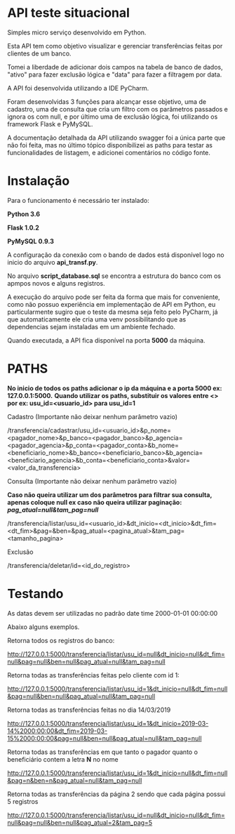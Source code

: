 # API teste situacional


Simples micro serviço desenvolvido em Python.

Esta API tem como objetivo visualizar e gerenciar transferências feitas por clientes de um banco.

Tomei a liberdade de adicionar dois campos na tabela de banco de dados, "ativo" para fazer exclusão lógica e "data" para fazer a filtragem por data.

A API foi desenvolvida utilizando a IDE PyCharm.

Foram desenvolvidas 3 funções para alcançar esse objetivo, uma de cadastro, uma de consulta que cria um filtro com os parâmetros passados e ignora os com null, e por último uma de exclusão lógica, foi utilizando os framework Flask e PyMySQL.

A documentação detalhada da API utilizando swagger foi a única parte que não foi feita, mas no último tópico disponibilizei as paths para testar as funcionalidades de listagem, e adicionei comentários no código fonte.


# Instalação


Para o funcionamento é necessário ter instalado:

**Python 3.6**

**Flask 1.0.2**

**PyMySQL 0.9.3**

A configuração da conexão com o bando de dados está disponível logo no inicio do arquivo **api_transf.py**.

No arquivo **script_database.sql** se encontra a estrutura do banco com os apmpos novos e alguns registros.

A execução do arquivo pode ser feita da forma que mais for conveniente, como não possuo experiência em implementação de API em Python, eu particularmente sugiro que o teste da mesma seja feito pelo PyCharm, já que automaticamente ele cria uma venv possibilitando que as dependencias sejam instaladas em um ambiente fechado.

Quando executada, a API fica disponível na porta **5000** da máquina.


# PATHS


**No inicio de todos os paths adicionar o ip da máquina e a porta 5000 ex: 127.0.0.1:5000.**
**Quando utilizar os paths, substituir os valores entre <> por ex: usu_id=<usuario_id> para usu_id=1**

Cadastro (Importante não deixar nenhum parâmetro vazio)

/transferencia/cadastrar/usu_id=<usuario_id>&p_nome=<pagador_nome>&p_banco=<pagador_banco>&p_agencia=<pagador_agencia>&p_conta=<pagador_conta>&b_nome=<beneficiario_nome>&b_banco=<beneficiario_banco>&b_agencia=<beneficiario_agencia>&b_conta=<beneficiario_conta>&valor=<valor_da_transferencia> 

Consulta (Importante não deixar nenhum parâmetro vazio)

**Caso não queira utilizar um dos parâmetros para filtrar sua consulta, apenas coloque null ex caso não queira utilizar paginação: _pag_atual=null&tam_pag=null_**

/transferencia/listar/usu_id=<usuario_id>&dt_inicio=<dt_inicio>&dt_fim=<dt_fim>&pag=<pagador>&ben=<beneficiario>&pag_atual=<pagina_atual>&tam_pag=<tamanho_pagina> 
  
 Exclusão
 
 /transferencia/deletar/id=<id_do_registro> 
 
 
# Testando
 

As datas devem ser utilizadas no padrão date time 2000-01-01 00:00:00

Abaixo alguns exemplos.

Retorna todos os registros do banco:

http://127.0.0.1:5000/transferencia/listar/usu_id=null&dt_inicio=null&dt_fim=null&pag=null&ben=null&pag_atual=null&tam_pag=null

Retorna todas as transferências feitas pelo cliente com id 1:

http://127.0.0.1:5000/transferencia/listar/usu_id=1&dt_inicio=null&dt_fim=null&pag=null&ben=null&pag_atual=null&tam_pag=null
  
Retorna todas as transferências feitas no dia 14/03/2019
  
http://127.0.0.1:5000/transferencia/listar/usu_id=1&dt_inicio=2019-03-14%2000:00:00&dt_fim=2019-03-15%2000:00:00&pag=null&ben=null&pag_atual=null&tam_pag=null

Retorna todas as transferências em que tanto o pagador quanto o beneficiário contem a letra **N** no nome

http://127.0.0.1:5000/transferencia/listar/usu_id=1&dt_inicio=null&dt_fim=null&pag=n&ben=n&pag_atual=null&tam_pag=null

Retorna todas as transferências da página 2 sendo que cada página possui 5 registros

http://127.0.0.1:5000/transferencia/listar/usu_id=null&dt_inicio=null&dt_fim=null&pag=null&ben=null&pag_atual=2&tam_pag=5
